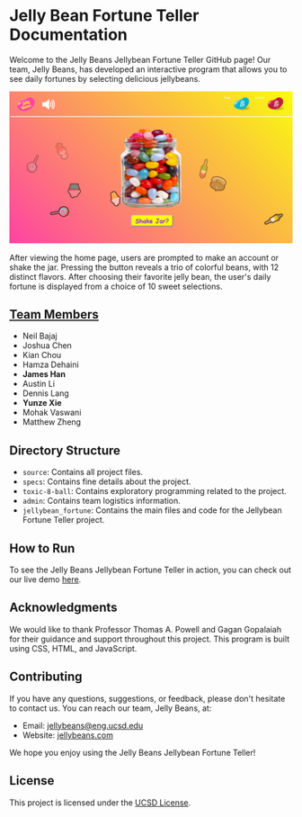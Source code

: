
# Jelly Bean Fortune Teller Documentation

Welcome to the Jelly Beans Jellybean Fortune Teller GitHub page! Our team, Jelly Beans, has developed an interactive program that allows you to see daily fortunes by selecting delicious jellybeans.

![Fortune Teller](https://github.com/cse110-sp23-group10/cse110-sp23-group10/raw/main/jellybean_fortune/assets/060923-project-screenshot.png)

After viewing the home page, users are prompted to make an account or shake the jar. Pressing the button reveals a trio of colorful beans, with 12 distinct flavors. After choosing their favorite jelly bean, the user's daily fortune is displayed from a choice of 10 sweet selections.

## [Team Members](https://github.com/cse110-sp23-group10/cse110-sp23-group10/blob/main/admin/team.md)
-   Neil Bajaj
-   Joshua Chen
-   Kian Chou
-   Hamza Dehaini
- **James Han**
-   Austin Li
-   Dennis Lang
- **Yunze Xie**
-   Mohak Vaswani
-   Matthew Zheng

## Directory Structure

-   `source`: Contains all project files.
-   `specs`: Contains fine details about the project.
-   `toxic-8-ball`: Contains exploratory programming related to the project.
-   `admin`: Contains team logistics information.
-   `jellybean_fortune`: Contains the main files and code for the Jellybean Fortune Teller project.

## How to Run

To see the Jelly Beans Jellybean Fortune Teller in action, you can check out our live demo [here](https://cse110-sp23-group10.github.io/cse110-sp23-group10/jellybean_fortune/jellybean.html).

## Acknowledgments

We would like to thank Professor Thomas A. Powell and Gagan Gopalaiah for their guidance and support throughout this project. This program is built using CSS, HTML, and JavaScript.

## Contributing

If you have any questions, suggestions, or feedback, please don't hesitate to contact us. You can reach our team, Jelly Beans, at:

-   Email: [jellybeans@eng.ucsd.edu](mailto:csepeeradviser@eng.ucsd.edu)
-   Website: [jellybeans.com](https://cse110-sp23-group10.github.io/cse110-sp23-group10/jellybean_fortune/jellybean.html)

We hope you enjoy using the Jelly Beans Jellybean Fortune Teller!

## License

This project is licensed under the [UCSD License](https://opensource.org/licenses/UCSD). 
